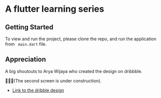 # A flutter learning series

## Getting Started
To view and run the project, please clone the repo, and run the application from `` main.dart`` file.

## Appreciation
A big shoutouts to Arya Wijaya who created the design on dribbble. 

🚧🚧🚧(The second screen is under construction).

- [Link to the dribble design](https://dribbble.com/shots/15793197-Travel-App/attachments/7603079?mode=media)

